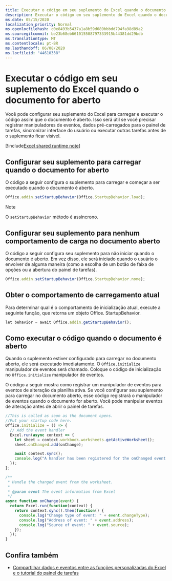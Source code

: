 ```yaml
---
title: Executar o código em seu suplemento do Excel quando o documento for aberto
description: Executar o código em seu suplemento do Excel quando o documento for aberto.
ms.date: 05/15/2020
localization_priority: Normal
ms.openlocfilehash: c0e8493b5437a1a8b59d689bbbdd794fa98d89a2
ms.sourcegitcommit: be23b68eb661015508797333915b44381dd29bdb
ms.translationtype: MT
ms.contentlocale: pt-BR
ms.lasthandoff: 06/08/2020
ms.locfileid: "44610338"
---
```

# <a name="run-code-in-your-excel-add-in-when-the-document-opens"></a>Executar o código em seu suplemento do Excel quando o documento for aberto

Você pode configurar seu suplemento do Excel para carregar e executar o código assim que o documento é aberto. Isso será útil se você precisar registrar manipuladores de eventos, dados pré-carregados para o painel de tarefas, sincronizar interface do usuário ou executar outras tarefas antes de o suplemento ficar visível.

[!include[Excel shared runtime note](../includes/note-requires-shared-runtime.md)]

## <a name="configure-your-add-in-to-load-when-the-document-opens"></a>Configurar seu suplemento para carregar quando o documento for aberto

O código a seguir configura o suplemento para carregar e começar a ser executado quando o documento é aberto.

```JavaScript
Office.addin.setStartupBehavior(Office.StartupBehavior.load);
```

> [!NOTE]
> O `setStartupBehavior` método é assíncrono.

## <a name="configure-your-add-in-for-no-load-behavior-on-document-open"></a>Configurar seu suplemento para nenhum comportamento de carga no documento aberto

O código a seguir configura seu suplemento para não iniciar quando o documento é aberto. Em vez disso, ele será iniciado quando o usuário o envolver de alguma maneira (como a escolha de um botão de faixa de opções ou a abertura do painel de tarefas).

```JavaScript
Office.addin.setStartupBehavior(Office.StartupBehavior.none);
```

## <a name="get-the-current-load-behavior"></a>Obter o comportamento de carregamento atual

Para determinar qual é o comportamento de inicialização atual, execute a seguinte função, que retorna um objeto Office. StartupBehavior.

```JavaScript
let behavior = await Office.addin.getStartupBehavior();
```

## <a name="how-to-run-code-when-the-document-opens"></a>Como executar o código quando o documento é aberto

Quando o suplemento estiver configurado para carregar no documento aberto, ele será executado imediatamente. O `Office.initialize` manipulador de eventos será chamado. Coloque o código de inicialização no `Office.initialize` manipulador de eventos.

O código a seguir mostra como registrar um manipulador de eventos para eventos de alteração da planilha ativa. Se você configurar seu suplemento para carregar no documento aberto, esse código registrará o manipulador de eventos quando o documento for aberto. Você pode manipular eventos de alteração antes de abrir o painel de tarefas.


```JavaScript
//This is called as soon as the document opens.
//Put your startup code here.
Office.initialize = () => {
  // Add the event handler
  Excel.run(async context => {
    let sheet = context.workbook.worksheets.getActiveWorksheet();
    sheet.onChanged.add(onChange);

    await context.sync();
    console.log("A handler has been registered for the onChanged event.");
  });
};

/**
 * Handle the changed event from the worksheet.
 *
 * @param event The event information from Excel
 */
async function onChange(event) {
  return Excel.run(function(context) {
    return context.sync().then(function() {
      console.log("Change type of event: " + event.changeType);
      console.log("Address of event: " + event.address);
      console.log("Source of event: " + event.source);
    });
  });
}

```

## <a name="see-also"></a>Confira também

- [Compartilhar dados e eventos entre as funções personalizadas do Excel e o tutorial do painel de tarefas](../tutorials/share-data-and-events-between-custom-functions-and-the-task-pane-tutorial.md)